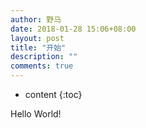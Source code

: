 ```yaml
---
author: 野马
date: 2018-01-28 15:06+08:00
layout: post
title: "开始"
description: ""
comments: true
---
```


* content
{:toc}

Hello World!
